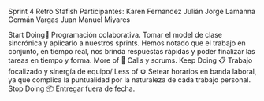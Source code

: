 Sprint 4 Retro Stafish
Participantes:
Karen Fernandez
Julián Jorge Lamanna
Germán Vargas
Juan Manuel Miyares

Start Doing🚀
Programación colaborativa. Tomar el model de clase sincrónica y aplicarlo a nuestros sprints. Hemos notado que el trabajo en conjunto, en tiempo real, nos brinda respuestas rápidas y poder finalizar las tareas en tiempo y forma.
More of 🔧
Calls y scrums.
Keep Doing 📋
Trabajo focalizado y sinergía de equipo/
Less of ⚙️
Setear horarios en banda laboral, ya que complica la puntualidad por la naturaleza de cada trabajo personal.
Stop Doing 📦
Entregar fuera de fecha.
